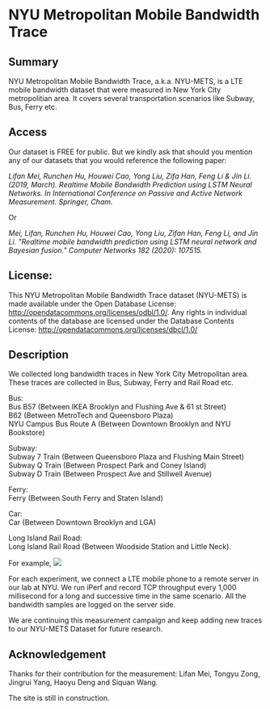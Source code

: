 # NYU Metropolitan Mobile Bandwidth Trace 

## Summary
NYU Metropolitan Mobile Bandwidth Trace, a.k.a. NYU-METS, is a LTE mobile bandwidth dataset that were measured in New York City metropolitian area. It covers several transportation scenarios like Subway, Bus, Ferry etc.


## Access
Our dataset is FREE for public. But we kindly ask that should you mention any of our datasets that you would reference the following paper: 

*Lifan Mei, Runchen Hu, Houwei Cao, Yong Liu, Zifa Han, Feng Li & Jin Li. (2019, March). Realtime Mobile Bandwidth Prediction using LSTM Neural Networks. In International Conference on Passive and Active Network Measurement. Springer, Cham.* 

Or

*Mei, Lifan, Runchen Hu, Houwei Cao, Yong Liu, Zifan Han, Feng Li, and Jin Li. "Realtime mobile bandwidth prediction using LSTM neural network and Bayesian fusion." Computer Networks 182 (2020): 107515.*
  
## License:
This NYU Metropolitan Mobile Bandwidth Trace dataset (NYU-METS) is made available under the Open Database License: http://opendatacommons.org/licenses/odbl/1.0/. Any rights in individual contents of the database are licensed under the Database Contents License: http://opendatacommons.org/licenses/dbcl/1.0/
  

## Description 

We collected long bandwidth traces in New York City Metropolitan area. These traces are collected in Bus, Subway, Ferry and Rail Road etc. 

Bus:   
Bus B57 (Between IKEA Brooklyn and Flushing Ave & 61 st Street)   
B62 (Between MetroTech and Queensboro Plaza)  
NYU Campus Bus Route A (Between Downtown Brooklyn and NYU Bookstore)  

Subway:   
Subway 7 Train (Between Queensboro Plaza and Flushing Main Street)  
Subway Q Train (Between Prospect Park and Coney Island)  
Subway D Train (Between Prospect Ave and Stillwell Avenue)   

Ferry:  
Ferry (Between South Ferry and Staten Island)  

Car:   
Car (Between Downtown Brooklyn and LGA)

Long Island Rail Road:  
Long Island Rail Road (Between Woodside Station and Little Neck). 


For example,
![](https://github.com/NYU-METS/Main/blob/master/Sample_Traces/Scenarios.jpg)

For each experiment, we connect a LTE mobile phone to a remote server in our lab at NYU. 
We run iPerf and record TCP throughput every 1,000 millisecond for a long and successive time in the same scenario. All the bandwidth samples are logged on the server side. 

We are continuing this measurement campaign and keep adding new traces to our NYU-METS Dataset for future research.



## Acknowledgement
Thanks for their contribution for the measurement: 
Lifan Mei, Tongyu Zong, Jingrui Yang, Haoyu Deng and Siquan Wang.

The site is still in construction.
